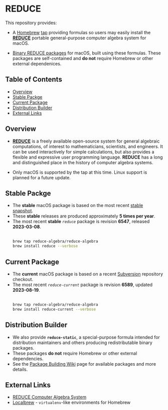 <!-- vim: set ft=markdown ts=4 sw=4 tw=0 expandtab colorcolumn=80 :         -->
<!-- SPDX-License-Identifier: BSD-2-Clause                                  -->
<!--                                                                        -->
<!-- Copyright (c) 2023 Jeffrey H. Johnson <trnsz@pobox.com>                -->
<!--                                                                        -->
<!-- Redistribution and use in source and binary forms, with or without     -->
<!-- modification, are permitted provided that the following conditions are -->
<!-- met:                                                                   -->
<!--                                                                        -->
<!--   1. Redistributions of source code must retain the relevant copyright -->
<!--      notice, this list of conditions and the following disclaimer.     -->
<!--                                                                        -->
<!--   2. Redistributions in binary form must reproduce the relevant        -->
<!--      copyright notice, this list of conditions and the following       -->
<!--      disclaimer in the documentation and/or other materials provided   -->
<!--      with the distribution.                                            -->
<!--                                                                        -->
<!-- THIS SOFTWARE IS PROVIDED BY THE COPYRIGHT HOLDERS AND CONTRIBUTORS    -->
<!-- "AS IS" AND ANY EXPRESS OR IMPLIED WARRANTIES, INCLUDING, BUT NOT      -->
<!-- LIMITED TO, THE IMPLIED WARRANTIES OF MERCHANTABILITY AND FITNESS FOR  -->
<!-- A PARTICULAR PURPOSE ARE DISCLAIMED. IN NO EVENT SHALL THE COPYRIGHT   -->
<!-- OWNERS OR CONTRIBUTORS BE LIABLE FOR ANY DIRECT, INDIRECT, INCIDENTAL, -->
<!-- SPECIAL, EXEMPLARY, OR CONSEQUENTIAL DAMAGES (INCLUDING, BUT NOT       -->
<!-- LIMITED TO, PROCUREMENT OF SUBSTITUTE GOODS OR SERVICES; LOSS OF USE,  -->
<!-- DATA, OR PROFITS; OR BUSINESS INTERRUPTION) HOWEVER CAUSED AND ON ANY  -->
<!-- THEORY OF LIABILITY, WHETHER IN CONTRACT, STRICT LIABILITY, OR TORT    -->
<!-- (INCLUDING NEGLIGENCE OR OTHERWISE) ARISING IN ANY WAY OUT OF THE USE  -->
<!-- OF THIS SOFTWARE, EVEN IF ADVISED OF THE POSSIBILITY OF SUCH DAMAGE.   -->
<!--                                                                        -->
# REDUCE

This repository provides:
* A [Homebrew](https://brew.sh/) [tap](https://docs.brew.sh/Taps) providing
  formulas so users may easily install the
  [**REDUCE**](https://reduce-algebra.sourceforge.io/)
  portable general-purpose computer algebra system for macOS.
  
* [Binary REDUCE packages](https://github.com/reduce-algebra/homebrew-reduce-algebra/wiki/Package-Building)
  for macOS, built using these formulas. These packages are self-contained
  and **do not** require Homebrew or other external dependenices.

## Table of Contents

<!-- toc -->
- [Overview](#overview)
- [Stable Packge](#stable-packge)
- [Current Package](#current-package)
- [Distribution Builder](#distribution-builder)
- [External Links](#external-links)
<!-- tocstop -->

## Overview

* [**REDUCE**](https://reduce-algebra.sourceforge.io/) is a freely available
  open-source system for general algebraic computations, of interest to
  mathematicians, scientists, and engineers. It can be used interactively for
  simple calculations, but also provides a flexible and expressive user
  programming language. **REDUCE** has a long and distinguished place in the
  history of computer algebra systems.

* Only macOS is supported by the tap at this time.
  Linux support is planned for a future update.

## Stable Packge

* The **stable** macOS package is based on the most recent
  [stable snapshot](https://sourceforge.net/projects/reduce-algebra/files/).
* These **stable** releases are produced approximately **5 times per year**.
[]()
* The most recent **stable** *`reduce`* package is revision **6547**, released
  **2023-03-08**.
  \
  &nbsp;
  ```sh
  brew tap reduce-algebra/reduce-algebra
  brew install reduce --verbose
  ```

## Current Package

* The **current** macOS package is based on a recent
  [Subversion](https://sourceforge.net/p/reduce-algebra/code/commit_browser)
  repository checkout.
[]()
* The most recent *`reduce-current`* package is revision **6589**, updated
  **2023-08-19**.
  \
  &nbsp;
  ```sh
  brew tap reduce-algebra/reduce-algebra
  brew install reduce-current --verbose
  ```

## Distribution Builder

* We also provide **`reduce-static`**, a special-purpose formula intended
  for distribution maintainers and others producing redistributable binary
  packages.
* These packages **do not** require Homebrew or other external dependencies.
* See the [Package Building Wiki](https://github.com/reduce-algebra/homebrew-reduce-algebra/wiki/Package-Building)
  page for available packages and more details.

## External Links

* [REDUCE Computer Algebra System](https://reduce-algebra.sourceforge.io/)
* [Localbrew](https://github.com/johnsonjh/localbrew) - `virtualenv`-like
  environments for Homebrew
